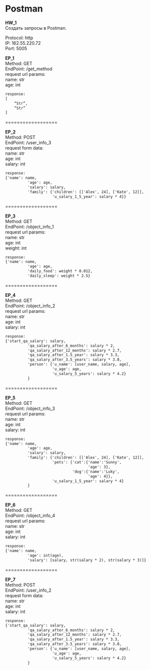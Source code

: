 # Postman
**HW_1**  
Создать запросы в Postman.   

Protocol: http     
IP: 162.55.220.72    
Port: 5005    

**EP_1**  
Method: GET  
EndPoint: /get_method  
request url params:   
 name: str  
 age: int  

```html
response: 
[
    “Str”,
    “Str”
]
```

==================

**EP_2**  
Method: POST  
EndPoint: /user_info_3  
request form data:   
 name: str  
 age: int  
 salary: int  

```html
response: 
{'name': name,
          'age': age,
          'salary': salary,
          'family': {'children': [['Alex', 24], ['Kate', 12]],
                     'u_salary_1_5_year': salary * 4}}
```

==================

**EP_3**  
Method: GET  
EndPoint: /object_info_1    
request url params:        
 name: str        
 age: int       
 weight: int      

```html
response: 
{'name': name,
          'age': age,
          'daily_food': weight * 0.012,
          'daily_sleep': weight * 2.5}
```

==================

**EP_4**  
Method: GET       
EndPoint: /object_info_2        
request url params:       
 name: str     
 age: int      
 salary: int       

```html
response: 
{'start_qa_salary': salary,
          'qa_salary_after_6_months': salary * 2,
          'qa_salary_after_12_months': salary * 2.7,
          'qa_salary_after_1.5_year': salary * 3.3,
          'qa_salary_after_3.5_years': salary * 3.8,
          'person': {'u_name': [user_name, salary, age],
                     'u_age': age,
                     'u_salary_5_years': salary * 4.2}
          }
```

==================

**EP_5**   
Method: GET     
EndPoint: /object_info_3      
request url params:        
 name: str      
 age: int      
 salary: int      

```html
response: 
{'name': name,
          'age': age,
          'salary': salary,
          'family': {'children': [['Alex', 24], ['Kate', 12]],
                     'pets': {'cat':{'name':'Sunny',
                                     'age': 3},
                              'dog':{'name':'Luky',
                                     'age': 4}},
                     'u_salary_1_5_year': salary * 4}
          }
```

==================

**EP_6**  
Method: GET      
EndPoint: /object_info_4     
request url params:       
 name: str     
 age: int      
 salary: int    

```html
response: 
{'name': name,
          'age': int(age),
          'salary': [salary, str(salary * 2), str(salary * 3)]}
```

==================

**EP_7**   
Method: POST    
EndPoint: /user_info_2      
request form data:      
 name: str    
 age: int     
 salary: int     

```html
response: 
{'start_qa_salary': salary,
          'qa_salary_after_6_months': salary * 2,
          'qa_salary_after_12_months': salary * 2.7,
          'qa_salary_after_1.5_year': salary * 3.3,
          'qa_salary_after_3.5_years': salary * 3.8,
          'person': {'u_name': [user_name, salary, age],
                     'u_age': age,
                     'u_salary_5_years': salary * 4.2}
          }
```

